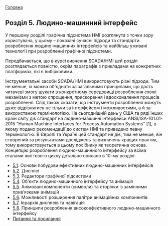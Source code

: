 [Головна](README.md)

## Розділ 5. Людино-машинний інтерфейс

У першому розділі графічна підсистема HMI розглянута з точки зору користувача, у цьому – показані сучасні підходи та стандарти розроблення людино-машинних інтерфейсів та найбільш уживані технології при розробленні графічної підсистеми. 

Передбачається, що в курсі вивчення SCADA/HMI цей розділ розглядається повністю, окрім параграфів з прикладами на конкретних платформах, які є вибірковими.   

Інструментальні засоби SCADA/HMI використовують різні підходи. Тим не менше, їх можна об'єднати за загальними принципами, що дасть читачеві змогу шукати в конкретному середовищі розроблення схожі механізми з метою спрощення, прискорення і вдосконалення процесів розроблення. Слід також сказати, що інструменти розроблення можуть дуже відрізнятися не тільки за інтерфейсом і можливостями, а й за використаною термінологією. На сьогоднішній день у США та ряді інших країн світу діє стандарт на людино-машинні інтерфейси ANSI/ISA-101.01-2015 "Human Machine Interfaces for Process Automation Systems" [1], в якому подано рекомендації до систем HMI та приведено певну термінологію. В Європі та Україні цей стандарт не діє, тим не менше, він створений за результатами досліджень та визначень кращих практик, тому використовується в цьому посібнику як теоретична основа. Концепцію розроблення людино-машинного інтерфейсу за всіма етапами життєвого циклу детально описано в 10-му розділі. 

- [5.1](5_1.md). Основи побудови ефективних людино-машинних інтерфейсів
- [5.2](5_2.md). Дисплеї
- [5.3](5_3.md). Редактори графічної підсистеми
- [5.4](5_4.md). Об'єкти людино-машинного інтерфейсу та анімація
- [5.5](5_5.md). Анімовані компоненти (символи) та сторінки із замінними прив’язками анімацій
- [5.6](5_6.md). Можливості розширення палітри анімаційних компонентів
- [5.7](5_7.md). Ієрархія дисплеїв та навігація
- [5.8](5_8.md). Принципи розроблення високоефективного людино-машинного інтерфейсу
- [Питання та посилання](5_q.md)